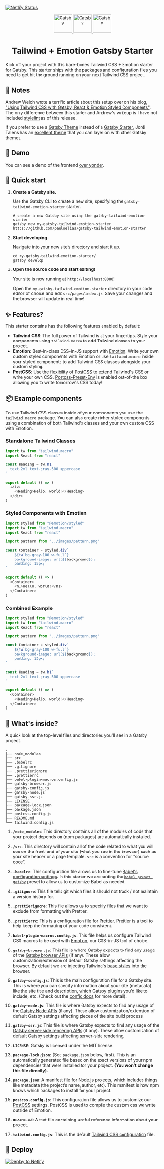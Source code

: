 [![Netlify Status](https://api.netlify.com/api/v1/badges/ece07044-6cc6-459e-808b-92485f0ba479/deploy-status)](https://app.netlify.com/sites/gatsby-tailwind-emotion-starter-demo/deploys)

<p align="center">
  <a href="https://www.gatsbyjs.org">
    <img alt="Gatsby" src="./src/images/gatsby.svg" width="60" />
  </a>
  <a href="https://tailwindcss.com">
    <img alt="Gatsby" src="./src/images/tailwind.svg" width="60" />
  </a>
  <a href="https://emotion.sh">
    <img alt="Gatsby" src="./src/images/emotion.png" width="60" />
  </a>
</p>
<h1 align="center">
  Tailwind + Emotion Gatsby Starter
</h1>

Kick off your project with this bare-bones Tailwind CSS + Emotion starter for Gatsby. This starter ships with the packages and configuration files you need to get hit the ground running on your next Tailwind CSS project.

## 📝 Notes

Andrew Welch wrote a terrific article about this setup over on his blog, ["Using Tailwind CSS with Gatsby, React & Emotion Styled Components"](https://nystudio107.com/blog/using-tailwind-css-with-gatsby-react-emotion-styled-components). The only difference between this starter and Andrew's writeup is I have not included [stylelint](https://stylelint.io) as of this release.

If you prefer to use a [Gatsby Theme](https://www.gatsbyjs.org/docs/themes/what-are-gatsby-themes/) instead of a [Gatsby Starter](https://www.gatsbyjs.org/docs/starters/), Jordi Talens has an [excellent theme](https://github.com/talensjr/gatsby-theme-tailwindcss) that you can layer on with other Gatsby themes.

## 💄 Demo

You can see a demo of the frontend [over yonder](https://gatsby-tailwind-emotion-starter-demo.netlify.com/).

## 🚀 Quick start

1.  **Create a Gatsby site.**

    Use the Gatsby CLI to create a new site, specifying the `gatsby-tailwind-emotion-starter` starter.

    ```shell
    # create a new Gatsby site using the gatsby-tailwind-emotion-starter
    gatsby new my-gatsby-tailwind-emotion-starter https://github.com/pauloelias/gatsby-tailwind-emotion-starter
    ```

2.  **Start developing.**

    Navigate into your new site’s directory and start it up.

    ```shell
    cd my-gatsby-tailwind-emotion-starter/
    gatsby develop
    ```

3.  **Open the source code and start editing!**

    Your site is now running at `http://localhost:8000`!

    Open the `my-gatsby-tailwind-emotion-starter` directory in your code editor of choice and edit `src/pages/index.js`. Save your changes and the browser will update in real time!

## ✨ Features?

This starter contains has the following features enabled by default:

- **Tailwind CSS**: The full power of Tailwind is at your fingertips. Style your components using `tailwind.marco` to add Tailwind classes to your project.
- **Emotion**: Best-in-class CSS-in-JS support with [Emotion](https://emotion.sh). Write your own custom styled components with Emotion or use `tailwind.macro` inside your styled components to add Tailwind CSS classes alongside your custom styling.
- **PostCSS**: Use the flexibility of [PostCSS](https://postcss.org/) to extend Tailwind's CSS or write your own CSS. [Postcss-Preset-Env](https://preset-env.cssdb.org/) is enabled out-of-the box allowing you to write tomorrow's CSS today!

## 📦 Example components

To use Tailwind CSS classes inside of your components you use the `tailwind.macro` package. You can also create richer styled components using a combination of both Tailwind's classes and your own custom CSS with Emotion.

### Standalone Tailwind Classes

```js
import tw from "tailwind.macro"
import React from "react"

const Heading = tw.h1`
  text-2xl text-gray-500 uppercase
`

export default () => (
  <div>
    <Heading>Hello, world!</Heading>
  </div>
)
```

### Styled Components with Emotion

```js
import styled from "@emotion/styled"
import tw from "tailwind.macro"
import React from "react"

import pattern from "../images/pattern.png"

const Container = styled.div`
    ${tw`bg-gray-100 w-full`}
    background-image: url(${background});
    padding: 15px;
`

export default () => (
  <Container>
    <h1>Hello, world!</h1>
  </Container>
)
```

### Combined Example

```js
import styled from "@emotion/styled"
import tw from "tailwind.macro"
import React from "react"

import pattern from "../images/pattern.png"

const Container = styled.div`
    ${tw`bg-gray-100 w-full`}
    background-image: url(${background});
    padding: 15px;
`

const Heading = tw.h1`
  text-2xl text-gray-500 uppercase
`

export default () => (
  <Container>
    <Heading>Hello, world!</Heading>
  </Container>
)
```

## 🧐 What's inside?

A quick look at the top-level files and directories you'll see in a Gatsby project.

    .
    ├── node_modules
    ├── src
    ├── .babelrc
    ├── .gitignore
    ├── .prettierignore
    ├── .prettierrc
    ├── babel-plugin-macros.config.js
    ├── gatsby-browser.js
    ├── gatsby-config.js
    ├── gatsby-node.js
    ├── gatsby-ssr.js
    ├── LICENSE
    ├── package-lock.json
    ├── package.json
    ├── postcss.config.js
    ├── README.md
    └── tailwind.config.js

1.  **`/node_modules`**: This directory contains all of the modules of code that your project depends on (npm packages) are automatically installed.

2.  **`/src`**: This directory will contain all of the code related to what you will see on the front-end of your site (what you see in the browser) such as your site header or a page template. `src` is a convention for “source code”.

3.  **`.babelrc`**: This configuration file allows us to fine-tune [Babel's configuration settings](https://babeljs.io/docs/en/configuration). In this starter we are adding the [`babel-preset-gatsby`](https://github.com/gatsbyjs/gatsby/tree/master/packages/babel-preset-gatsby) preset to allow us to customize Babel as needed.

4.  **`.gitignore`**: This file tells git which files it should not track / not maintain a version history for.

5.  **`.prettierignore`**: This file allows us to specifiy files that we want to exclude from formatting with Prettier.

6.  **`.prettierrc`**: This is a configuration file for [Prettier](https://prettier.io/). Prettier is a tool to help keep the formatting of your code consistent.

7.  **`babel-plugin-macros.config.js`**: This file helps us configure Tailwind CSS macros to be used with [Emotion](https://emotion.sh), our CSS-in-JS tool of choice.

8.  **`gatsby-browser.js`**: This file is where Gatsby expects to find any usage of the [Gatsby browser APIs](https://www.gatsbyjs.org/docs/browser-apis/) (if any). These allow customization/extension of default Gatsby settings affecting the browser. By default we are injecting Tailwind's [base styles](https://tailwindcss.com/docs/adding-base-styles/#app) into the browser.

9.  **`gatsby-config.js`**: This is the main configuration file for a Gatsby site. This is where you can specify information about your site (metadata) like the site title and description, which Gatsby plugins you’d like to include, etc. (Check out the [config docs](https://www.gatsbyjs.org/docs/gatsby-config/) for more detail).

10. **`gatsby-node.js`**: This file is where Gatsby expects to find any usage of the [Gatsby Node APIs](https://www.gatsbyjs.org/docs/node-apis/) (if any). These allow customization/extension of default Gatsby settings affecting pieces of the site build process.

11. **`gatsby-ssr.js`**: This file is where Gatsby expects to find any usage of the [Gatsby server-side rendering APIs](https://www.gatsbyjs.org/docs/ssr-apis/) (if any). These allow customization of default Gatsby settings affecting server-side rendering.

12. **`LICENSE`**: Gatsby is licensed under the MIT license.

13. **`package-lock.json`**: (See `package.json` below, first). This is an automatically generated file based on the exact versions of your npm dependencies that were installed for your project. **(You won’t change this file directly).**

14. **`package.json`**: A manifest file for Node.js projects, which includes things like metadata (the project’s name, author, etc). This manifest is how npm knows which packages to install for your project.

15. **`postcss.config.js`**: This configuration file allows us to customize our [PostCSS](https://postcss.org/) settings. PostCSS is used to compile the custom css we write outside of Emotion.

16. **`README.md`**: A text file containing useful reference information about your project.

17. **`tailwind.config.js`**: This is the default [Tailwind CSS configuration](https://tailwindcss.com/docs/configuration/) file.

## 💫 Deploy

[![Deploy to Netlify](https://www.netlify.com/img/deploy/button.svg)](https://app.netlify.com/start/deploy?repository=https://github.com/pauloelias/gatsby-tailwind-emotion-starter)
